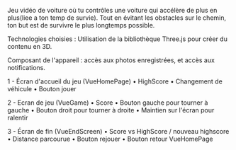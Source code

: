Jeu vidéo de voiture où tu contrôles une voiture qui accélère de plus en plus(liee a ton temp de survie). Tout en évitant les obstacles sur le chemin, ton but est de survivre le plus longtemps possible.

Technologies choisies : Utilisation de la bibliothèque Three.js pour créer du contenu en 3D.

Composant de l'appareil : accès aux photos enregistrées, et accès aux notifications.

1 - Écran d'accueil du jeu (VueHomePage)
  • HighScore
  • Changement de véhicule
  • Bouton jouer

2 - Ecran de jeu (VueGame)
  • Score
  • Bouton gauche pour tourner à gauche
  • Bouton droit pour tourner à droite
  • Maintien sur l'écran pour ralentir

3 - Écran de fin (VueEndScreen)
  • Score vs HighScore / nouveau highscore
  • Distance parcourue
  • Bouton rejouer
  • Bouton retour VueHomePage
